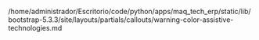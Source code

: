 /home/administrador/Escritorio/code/python/apps/maq_tech_erp/static/lib/bootstrap-5.3.3/site/layouts/partials/callouts/warning-color-assistive-technologies.md